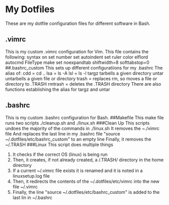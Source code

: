 # My Dotfiles
These are my dotfile configuration files for different software in Bash.
## .vimrc
This is my custom .vimrc configuration for Vim.
This file contains the following:
syntax on
set number
set autoindent
set ruler
color elflord
autocmd FileType make set noexpandtab shiftwidth=8 softtabstop=0
##.bashrc_custom
This sets up different configuratiions for my .bashrc
The alias of:
cdd = cd ..
lsa = ls -A
lsl = ls -l
targz tarbells a given directory
untar untarbells a given file or directory
trash = replaces rm, so moves a file or directory to .TRASH
rmtrash = deletes the .TRASH directory
There are also functions establishing the alias for targz and untar
## .bashrc
This is my custom .bashrc configuration for Bash.
##Makefile
This make file runs two scripts ./cleanup.sh and ./linux.sh
###Clean Up
This scripts undoes the majority of the commands in ./linux.sh
It removes the ~./vimrc file
And replaces the last line in my .bashrc file "source ~/.dotfiles/etc/bashrc_custom" to an empty line
Finally, it removes the ~/.TRASH
###Linux
This script does multiple things
1. It checks if the correct OS (linux) is being run
2. Then, it creates, if not already created, a /.TRASH/ directory in the home directory
3. If a current ~/.vimrc file exists it is renamed and it is noted in a linuxsetup.log file
4. Then, it redirects the contents of the ~/.dotfiles/etc/vimrc into the new file ~/.vimrc
5. Finally, the line "source ~/.dotfiles/etc/bashrc_custom" is added to the last lin in ~/.bashrc
